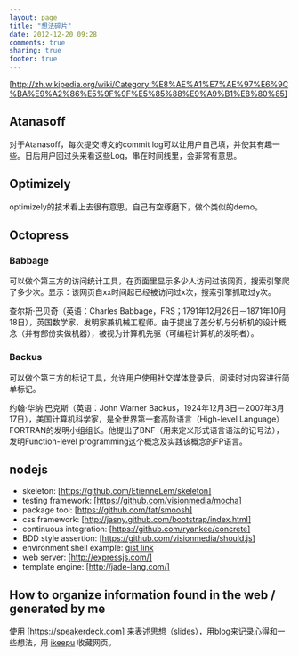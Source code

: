 ```yaml
---
layout: page
title: "想法碎片"
date: 2012-12-20 09:28
comments: true
sharing: true
footer: true
---
```


[http://zh.wikipedia.org/wiki/Category:%E8%AE%A1%E7%AE%97%E6%9C%BA%E9%A2%86%E5%9F%9F%E5%85%88%E9%A9%B1%E8%80%85]

## Atanasoff

对于Atanasoff，每次提交博文的commit log可以让用户自己填，并使其有趣一些。日后用户回过头来看这些Log，串在时间线里，会非常有意思。

## Optimizely

optimizely的技术看上去很有意思，自己有空琢磨下，做个类似的demo。

## Octopress

### Babbage

可以做个第三方的访问统计工具，在页面里显示多少人访问过该网页，搜索引擎爬了多少次。显示：该网页自xx时间起已经被访问过x次，搜索引擎抓取过y次。

查尔斯·巴贝奇（英语：Charles Babbage，FRS；1791年12月26日－1871年10月18日），英国数学家、发明家兼机械工程师。由于提出了差分机与分析机的设计概念（并有部份实做机器），被视为计算机先驱（可编程计算机的发明者）。

### Backus

可以做个第三方的标记工具，允许用户使用社交媒体登录后，阅读时对内容进行简单标记。

约翰·华纳·巴克斯（英语：John Warner Backus，1924年12月3日－2007年3月17日），美国计算机科学家，是全世界第一套高阶语言（High-level Language）FORTRAN的发明小组组长。他提出了BNF（用来定义形式语言语法的记号法），发明Function-level programming这个概念及实践该概念的FP语言。

## nodejs

* skeleton: [https://github.com/EtienneLem/skeleton]
* testing framework: [https://github.com/visionmedia/mocha]
* package tool: [https://github.com/fat/smoosh]
* css framework: [http://jasny.github.com/bootstrap/index.html]
* continuous integration: [https://github.com/ryankee/concrete]
* BDD style assertion: [https://github.com/visionmedia/should.js]
* environment shell example: [gist link](https://raw.github.com/gist/1658930/17e51bef9a33e8f39560d118c9e4f1f49e6cabc3/mocha_sample_project_install.sh)
* web server: [http://expressjs.com/]
* template engine: [http://jade-lang.com/]

## How to organize information found in the web / generated by me

使用 [https://speakerdeck.com] 来表述思想（slides），用blog来记录心得和一些想法，用 [ikeepu](http://ikeepu.com) 收藏网页。
